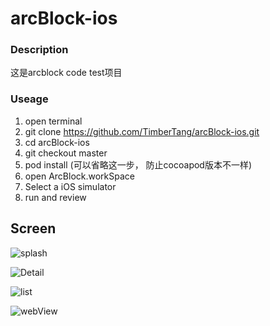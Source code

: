 # arcBlock-ios
### Description

这是arcblock code test项目

### Useage

1. open terminal
2. git clone https://github.com/TimberTang/arcBlock-ios.git
3. cd arcBlock-ios
4. git checkout master
5. pod install (可以省略这一步， 防止cocoapod版本不一样)
6. open ArcBlock.workSpace
7. Select a iOS simulator 
8. run and review

## Screen

![splash](https://github.com/TimberTang/arcBlock-ios/blob/master/ArcBlock/ArcBlock/System/Simulator%20Screen%20Shot%20-%20iPhone%2011%20Pro%20Max%20-%202020-07-17%20at%2014.18.27.png)

![Detail](https://github.com/TimberTang/arcBlock-ios/blob/master/ArcBlock/ArcBlock/System/Simulator%20Screen%20Shot%20-%20iPhone%2011%20Pro%20Max%20-%202020-07-17%20at%2014.16.50.png)

![list](https://github.com/TimberTang/arcBlock-ios/blob/master/ArcBlock/ArcBlock/System/Simulator%20Screen%20Shot%20-%20iPhone%2011%20Pro%20Max%20-%202020-07-17%20at%2014.16.45.png)

![webView](https://github.com/TimberTang/arcBlock-ios/blob/master/ArcBlock/ArcBlock/System/Simulator%20Screen%20Shot%20-%20iPhone%2011%20Pro%20Max%20-%202020-07-17%20at%2014.17.04.png)
